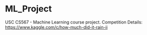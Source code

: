 # ML_Project
USC CS567 - Machine Learning course project. Competition Details: https://www.kaggle.com/c/how-much-did-it-rain-ii
